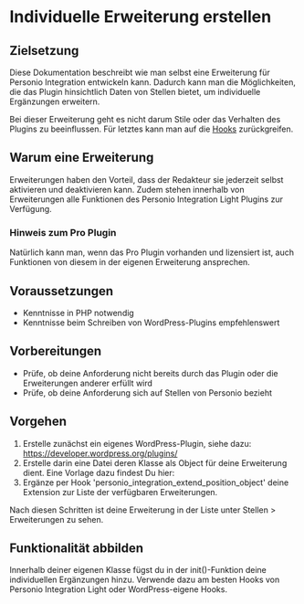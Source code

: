# Individuelle Erweiterung erstellen

## Zielsetzung

Diese Dokumentation beschreibt wie man selbst eine Erweiterung für Personio Integration entwickeln kann. Dadurch kann
man die Möglichkeiten, die das Plugin hinsichtlich Daten von Stellen bietet, um individuelle Ergänzungen erweitern.

Bei dieser Erweiterung geht es nicht darum Stile oder das Verhalten des Plugins zu beeinflussen. Für letztes kann man
auf die [Hooks](hooks.md) zurückgreifen.

## Warum eine Erweiterung

Erweiterungen haben den Vorteil, dass der Redakteur sie jederzeit selbst aktivieren und deaktivieren kann. Zudem stehen
innerhalb von Erweiterungen alle Funktionen des Personio Integration Light Plugins zur Verfügung.

### Hinweis zum Pro Plugin

Natürlich kann man, wenn das Pro Plugin vorhanden und lizensiert ist, auch Funktionen von diesem in der eigenen
Erweiterung ansprechen.

## Voraussetzungen

* Kenntnisse in PHP notwendig
* Kenntnisse beim Schreiben von WordPress-Plugins empfehlenswert

## Vorbereitungen

* Prüfe, ob deine Anforderung nicht bereits durch das Plugin oder die Erweiterungen anderer erfüllt wird
* Prüfe, ob deine Anforderung sich auf Stellen von Personio bezieht

## Vorgehen

1. Erstelle zunächst ein eigenes WordPress-Plugin, siehe dazu: https://developer.wordpress.org/plugins/
2. Erstelle darin eine Datei deren Klasse als Object für deine Erweiterung dient. Eine Vorlage dazu findest Du hier:
3. Ergänze per Hook 'personio_integration_extend_position_object' deine Extension zur Liste der verfügbaren Erweiterungen.

Nach diesen Schritten ist deine Erweiterung in der Liste unter Stellen > Erweiterungen zu sehen.

## Funktionalität abbilden

Innerhalb deiner eigenen Klasse fügst du in der init()-Funktion deine individuellen Ergänzungen hinzu. Verwende dazu am
besten Hooks von Personio Integration Light oder WordPress-eigene Hooks.
